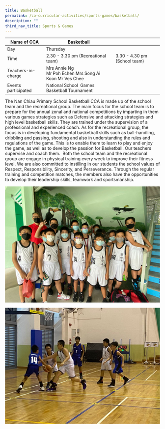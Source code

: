```yaml
---
title: Basketball
permalink: /co-curricular-activities/sports-games/basketball/
description: ""
third_nav_title: Sports & Games
---
```

| Name of CCA | Basketball |  |
| -------- | ----------- | --------------- |
|Day | Thursday | 
| Time |2.30 - 3.30 pm (Recreational team) |3.30 - 4.30 pm (School team)| 
|Teachers-in-charge | Mrs Annie Ng<br/>Mr Poh Echen Mrs Song Ai Koon Mr Ves Chee
|Events participated    |National School  Games<br/>Basketball Tournament

The Nan Chiau Primary School Basketball CCA is made up of the school team and the recreational group. The main focus for the school team is to prepare for the annual zonal and national competitions by imparting in them various games strategies such as Defensive and attacking strategies and high level basketball skills. They are trained under the supervision of a professional and experienced coach. As for the recreational group, the focus is in developing fundamental basketball skills such as ball-handling, dribbling and passing, shooting and also in understanding the rules and regulations of the game. This is to enable them to learn to play and enjoy the game, as well as to develop the passion for Basketball. Our teachers supervise and coach them.&nbsp; Both the school team and the recreational group are engage in physical training every week to improve their fitness level. We are also committed to instilling in our students the school values of Respect, Responsibility, Sincerity, and Perseverance. Through the regular training and competition matches, the members also have the opportunities to develop their leadership skills, teamwork and sportsmanship.</td></tr></tbody></table>

![](/images/PHOTO-2022-07-29-14-12-07%20(2).jpg)

![](/images/PHOTO-2022-07-29-15-20-47%20(4).jpg)